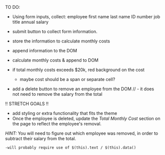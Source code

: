 TO DO: 

- Using form inputs, collect: 
employee first name
last name 
ID number 
job title 
annual salary

- submit button to collect form information. 
- store the information to calculate monthly costs
- append information to the DOM
- calculate monthly costs & append to DOM
- if total monthly costs exceeds $20k, red background on the cost
    - maybe cost should be a span or separate cell?

- add a delete button to remove an employee from the DOM
 // - it does not need to remove the salary from the total


!! STRETCH GOALS !!
- add styling or extra functionality that fits the theme
- Once the employee is deleted, update the _Total Monthly Cost_ section on the page to reflect the employee's removal. 

_HINT:_ You will need to figure out which employee was removed, in order to subtract their salary from the total.

    -will probably require use of $(this).text / $(this).data()
